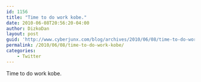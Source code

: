 ```yaml
---
id: 1156
title: "Time to do work kobe."
date: 2010-06-08T20:56:20-04:00
author: DizkoDan
layout: post
guid: 'http://www.cyberjunx.com/blog/archives/2010/06/08/time-to-do-work-kobe/'
permalink: /2010/06/08/time-to-do-work-kobe/
categories:
    - Twitter
---
```


Time to do work kobe.